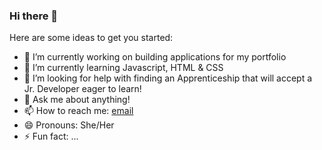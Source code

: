 ### Hi there 👋


Here are some ideas to get you started:

- 🔭 I’m currently working on building applications for my portfolio
- 🌱 I’m currently learning Javascript, HTML & CSS
- 🤔 I’m looking for help with finding an Apprenticeship that will accept a Jr. Developer eager to learn!
- 💬 Ask me about anything!
- 📫 How to reach me: [email](tpreston06@yahoo.com)
- 😄 Pronouns: She/Her
- ⚡ Fun fact: ...
